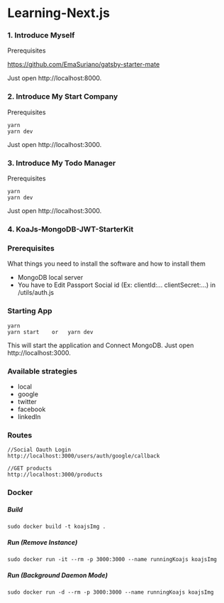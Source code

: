 # Learning-Next.js

### 1. Introduce Myself
Prerequisites

https://github.com/EmaSuriano/gatsby-starter-mate

Just open http://localhost:8000.

### 2. Introduce My Start Company
Prerequisites

```
yarn
yarn dev
```
Just open http://localhost:3000.
### 3. Introduce My Todo Manager
Prerequisites

```
yarn
yarn dev
```
Just open http://localhost:3000.


### 4. KoaJs-MongoDB-JWT-StarterKit

### Prerequisites
What things you need to install the software and how to install them
* MongoDB local server
* You have to Edit Passport Social id (Ex: clientId:... clientSecret:...) in /utils/auth.js


### Starting App
```
yarn 
yarn start    or   yarn dev  
```
This will start the application and Connect MongoDB. 
Just open http://localhost:3000.


### Available strategies

* local
* google
* twitter
* facebook
* linkedIn


### Routes

```
//Social Oauth Login
http://localhost:3000/users/auth/google/callback
```

```
//GET products
http://localhost:3000/products
```



### Docker
##### Build
```
sudo docker build -t koajsImg .
```

##### Run (Remove Instance)
```
sudo docker run -it --rm -p 3000:3000 --name runningKoajs koajsImg
```

##### Run (Background Daemon Mode)
```
sudo docker run -d --rm -p 3000:3000 --name runningKoajs koajsImg
```